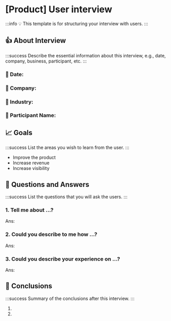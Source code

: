 # [Product] User interview

:::info 
:bulb: This template is for structuring your interview with users.
:::


## :+1: About Interview

:::success
Describe the essential information about this interview, e.g., date, company, business, participant, etc.
:::

### :small_blue_diamond: Date:
### :small_blue_diamond: Company:
### :small_blue_diamond: Industry:
### :small_blue_diamond: Participant Name:

## 📈  Goals

:::success
List the areas you wish to learn from the user.
:::

 - Improve the product
 - Increase revenue
 - Increase visibility

## 🤔 Questions and Answers

:::success
List the questions that you will ask the users.
:::

### 1. Tell me about ...?  
Ans:  
### 2. Could you describe to me how ...?
Ans:  
### 3. Could you describe your experience on ...?
Ans:  

## :100: Conclusions

:::success
Summary of the conclusions after this interview.
:::
        
1.
2.